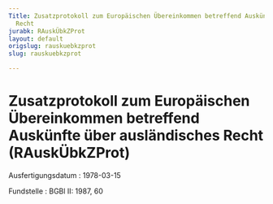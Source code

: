 ```yaml
---
Title: Zusatzprotokoll zum Europäischen Übereinkommen betreffend Auskünfte über ausländisches
  Recht
jurabk: RAuskÜbkZProt
layout: default
origslug: rauskuebkzprot
slug: rauskuebkzprot

---
```


# Zusatzprotokoll zum Europäischen Übereinkommen betreffend Auskünfte über ausländisches Recht (RAuskÜbkZProt)

Ausfertigungsdatum
:   1978-03-15

Fundstelle
:   BGBl II: 1987, 60

